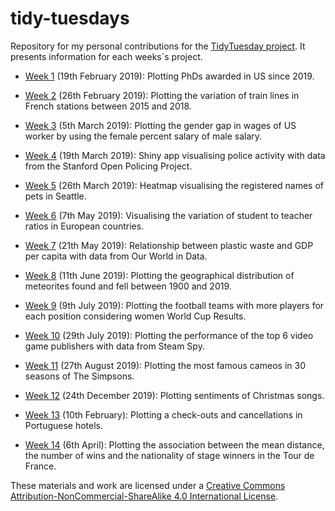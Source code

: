 # tidy-tuesdays


Repository for my personal contributions for the [TidyTuesday project](https://github.com/rfordatascience/tidytuesday). It presents information for each weeks´s project.

- [Week 1](https://github.com/edugonzaloalmorox/tidy-tuesdays/tree/master/week_19_02_2019) (19th February 2019): Plotting PhDs awarded in US since 2019.

- [Week 2](https://github.com/rfordatascience/tidytuesday/tree/master/data/2019/2019-02-26) (26th February 2019): Plotting the variation of train lines in French stations between 2015 and 2018.

- [Week 3](https://github.com/rfordatascience/tidytuesday/tree/master/data/2019/2019-03-05) (5th March 2019): Plotting the gender gap in wages of US worker by using the female percent salary of male salary.

- [Week 4](https://github.com/rfordatascience/tidytuesday/tree/master/data/2019/2019-03-19) (19th March 2019): Shiny app visualising police activity with data from the Stanford Open Policing Project.

- [Week 5](https://github.com/rfordatascience/tidytuesday/tree/master/data/2019/2019-03-26) (26th March 2019): Heatmap visualising the registered names of pets in Seattle.

- [Week 6](https://github.com/rfordatascience/tidytuesday/tree/master/data/2019/2019-05-07) (7th May 2019): Visualising the variation of student to teacher ratios in European countries. 

- [Week 7](https://github.com/rfordatascience/tidytuesday/tree/master/data/2019/2019-05-21) (21th May 2019): Relationship between plastic waste and GDP per capita with data from Our World in Data. 

- [Week 8](https://github.com/rfordatascience/tidytuesday/tree/master/data/2019/2019-06-11) (11th June 2019): Plotting the geographical distribution of meteorites found and fell between 1900 and 2019. 

- [Week 9](https://github.com/rfordatascience/tidytuesday/tree/master/data/2019/2019-07-09) (9th July 2019): Plotting the football teams with more players for each position considering women World Cup Results. 

- [Week 10](https://github.com/rfordatascience/tidytuesday/tree/master/data/2019/2019-07-30) (29th July 2019): Plotting the performance of the top 6 video game publishers with data from Steam Spy.

- [Week 11](https://github.com/rfordatascience/tidytuesday/tree/master/data/2019/2019-08-27) (27th August 2019): Plotting the most famous cameos in 30 seasons of The Simpsons. 


- [Week 12](https://github.com/rfordatascience/tidytuesday/tree/master/data/2019/2019-12-24) (24th December 2019): Plotting sentiments of Christmas songs. 

- [Week 13](https://github.com/rfordatascience/tidytuesday/blob/master/data/2020/2020-02-11/readme.md) (10th February): Plotting a check-outs and cancellations in Portuguese hotels.

- [Week 14](https://github.com/rfordatascience/tidytuesday/blob/master/data/2020/2020-04-07/readme.md) (6th April): Plotting the association between the mean distance, the number of wins and the nationality of stage winners in the Tour de France. 



These materials and work are licensed under a [Creative Commons Attribution-NonCommercial-ShareAlike 4.0 International License](https://creativecommons.org/licenses/by-nc-sa/4.0/).

